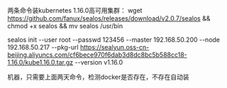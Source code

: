 两条命令装kubernetes 1.16.0高可用集群： wget https://github.com/fanux/sealos/releases/download/v2.0.7/sealos && chmod +x sealos && mv sealos /usr/bin

sealos init --user root --passwd  123456 --master 192.168.50.200 --node 192.168.50.217 --pkg-url https://sealyun.oss-cn-beijing.aliyuncs.com/cf6bece970f6dab3d8dc8bc5b588cc18-1.16.0/kube1.16.0.tar.gz --version v1.16.0

机器，只需要上面两天命令，检测docker是否存在，不存在自动装